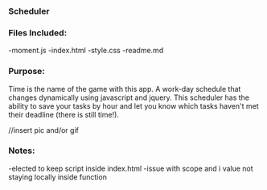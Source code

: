 ### Scheduler

### Files Included:
-moment.js
-index.html
-style.css
-readme.md

### Purpose:
Time is the name of the game with this app. A work-day schedule that changes dynamically using javascript and jquery. This scheduler has the ability to save your tasks by hour and let you know which tasks haven't met their deadline (there is still time!). 

//insert pic and/or gif


### Notes:
-elected to keep script inside index.html 
-issue with scope and i value not staying locally inside function
